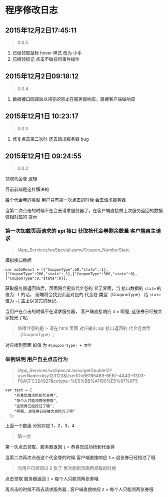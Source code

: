 # 程序修改日志

## 2015年12月2日17:45:11

>0.0.5

1. 已经领取鼠标 hover 样式 改为 小手
2. 已经领标记 点击不做任何事件操作



## 2015年12月2日09:18:12

>0.0.4

1. 数据接口回调后以领完的禁止在服务器响应，直接客户端做响应


## 2015年12月1日 10:23:17

>0.0.3

1. 修复点击第二次时 还去请求服务器 bug


## 2015年12月1日 09:24:55

>0.0.2

领取代金卷 逻辑

目前前端是这样解决的

每个代金卷的类型 用户只有第一次点击的时候 会去请求服务器

当第二次点击的时候不在会去请求服务器了，在客户端直接做上次服务返回的数据做相对应的 提示

### 第一次加载页面请求的 api 接口 获取抢代金券剩余数量 客户端自主请求

>/App_Services/wsSpecial.asmx/Coupon_NumberState

模拟接口数据

```
var moCoReact = [{"CouponType":50,"state":-1},{"CouponType":200,"state":-1},{"CouponType":300,"state":0},{"CouponType":0,"state":0}];
```

获取服务器返回值后，页面将会更新代金卷的 显示界面，当 接口数据的 `state` 的值为 `-1` 的话，
前端将会找到页面对应的 代金卷 类型（CouponType） 给 `state` 值为 `-1` 盖上以领完的标记，

当用户在点击的时候不在请求服务器，
客户端直接响应 `4` = 啊喔, 这张券已经被大家抢光了呢;

> 值得注意的是 > 请在 html 页面 对应输出 api 接口返回的 代金卷类型 （CouponType）;

对应找到页面 的值 为 `#coupon-type- + 类型`



### 举例说明 用户自主点击行为

>/App_Services/wsSpecial.asmx/getDouble12?userName=ksy123123&UserID=B61654B9-6E87-4A40-93D3-F6ACFC324927&cotype=%E6%BB%A1100%E5%87%8F5

```
var text = [
    "恭喜您成功抢到代金券",
    "每个人只能领两张券哦",
    "这张券已经抢过了哦",
    "啊喔, 这张券已经被大家抢光了呢"
  ];  
```

上面一个数组 分别对应 1，2，3，4


> 第一次

第一次点击领取，服务器返回 `1` = 恭喜您成功抢到代金券

当第二次再次点击这个代金卷的时候 客户端直接响应  `3`  = 这张券已经抢过了哦

> 当用户已经领过 2 张了  再次刷新页面再领取的时候

点击领取 服务器返回 `2` =   每个人只能领两张券哦

再点击的时候不再去请求服务器 , 客户端直接响应  `2`  = 每个人只能领两张券哦

